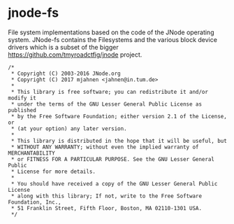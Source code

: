 # jnode-fs
File system implementations based on the code of the JNode operating system.
JNode-fs contains the Filesystems and the various block device drivers which is a subset of the bigger https://github.com/tmyroadctfig/jnode project.

```
/*
 * Copyright (C) 2003-2016 JNode.org
 * Copyright (C) 2017 mjahnen <jahnen@in.tum.de>
 *
 * This library is free software; you can redistribute it and/or modify it
 * under the terms of the GNU Lesser General Public License as published
 * by the Free Software Foundation; either version 2.1 of the License, or
 * (at your option) any later version.
 *
 * This library is distributed in the hope that it will be useful, but 
 * WITHOUT ANY WARRANTY; without even the implied warranty of MERCHANTABILITY
 * or FITNESS FOR A PARTICULAR PURPOSE. See the GNU Lesser General Public 
 * License for more details.
 *
 * You should have received a copy of the GNU Lesser General Public License
 * along with this library; If not, write to the Free Software Foundation, Inc., 
 * 51 Franklin Street, Fifth Floor, Boston, MA 02110-1301 USA.
 */
```
